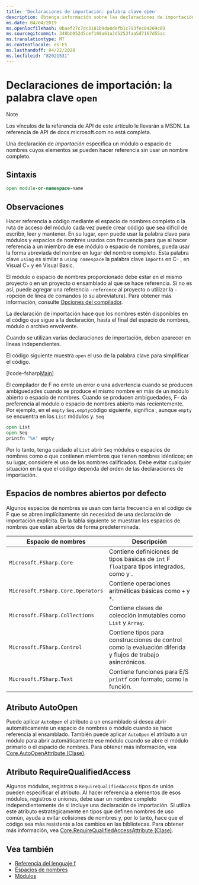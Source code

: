 ```yaml
---
title: 'Declaraciones de importación: palabra clave open'
description: Obtenga información sobre las declaraciones de importación de F y cómo especifican un módulo o espacio de nombres a cuyos elementos puede hacer referencia sin usar un nombre completo.
ms.date: 04/04/2019
ms.openlocfilehash: 0baef27c7dc3181b9da0defb1c793fec04269c09
ms.sourcegitcommit: 348bb052d5cef109a61a3d5253faa5d7167d55ac
ms.translationtype: MT
ms.contentlocale: es-ES
ms.lasthandoff: 04/22/2020
ms.locfileid: "82021531"
---
```

# <a name="import-declarations-the-open-keyword"></a>Declaraciones de importación: la palabra clave `open`

> [!NOTE]
> Los vínculos de la referencia de API de este artículo le llevarán a MSDN.  La referencia de API de docs.microsoft.com no está completa.

Una declaración de *importación* especifica un módulo o espacio de nombres cuyos elementos se pueden hacer referencia sin usar un nombre completo.

## <a name="syntax"></a>Sintaxis

```fsharp
open module-or-namespace-name
```

## <a name="remarks"></a>Observaciones

Hacer referencia a código mediante el espacio de nombres completo o la ruta de acceso del módulo cada vez puede crear código que sea difícil de escribir, leer y mantener. En su lugar, `open` puede usar la palabra clave para módulos y espacios de nombres usados con frecuencia para que al hacer referencia a un miembro de ese módulo o espacio de nombres, pueda usar la forma abreviada del nombre en lugar del nombre completo. Esta palabra clave `using` es similar a `using namespace` la palabra clave `Imports` en C- , en Visual C+ y en Visual Basic.

El módulo o espacio de nombres proporcionado debe estar en el mismo proyecto o en un proyecto o ensamblado al que se hace referencia. Si no es así, puede agregar una referencia `-reference` al proyecto o utilizar la `-r`opción de línea de comandos (o su abreviatura). Para obtener más información, consulte [Opciones del compilador](compiler-options.md).

La declaración de importación hace que los nombres estén disponibles en el código que sigue a la declaración, hasta el final del espacio de nombres, módulo o archivo envolvente.

Cuando se utilizan varias declaraciones de importación, deben aparecer en líneas independientes.

El código siguiente muestra `open` el uso de la palabra clave para simplificar el código.

[!code-fsharp[Main](~/samples/snippets/fsharp/lang-ref-2/snippet6801.fs)]

El compilador de F no emite un error o una advertencia cuando se producen ambiguedades cuando se produce el mismo nombre en más de un módulo abierto o espacio de nombres. Cuando se producen ambiguedades, F- da preferencia al módulo o espacio de nombres abierto más recientemente. Por ejemplo, en el `empty` `Seq.empty`código siguiente, significa , aunque `empty` se encuentra en los `List` módulos y. `Seq`

```fsharp
open List
open Seq
printfn "%A" empty
```

Por lo tanto, tenga cuidado al `List` abrir `Seq` módulos o espacios de nombres como o que contienen miembros que tienen nombres idénticos; en su lugar, considere el uso de los nombres calificados. Debe evitar cualquier situación en la que el código dependa del orden de las declaraciones de importación.

## <a name="namespaces-that-are-open-by-default"></a>Espacios de nombres abiertos por defecto

Algunos espacios de nombres se usan con tanta frecuencia en el código de F que se abren implícitamente sin necesidad de una declaración de importación explícita. En la tabla siguiente se muestran los espacios de nombres que están abiertos de forma predeterminada.

|Espacio de nombres|Descripción|
|---------|-----------|
|`Microsoft.FSharp.Core`|Contiene definiciones de tipos básicas de `int` F `float`para tipos integrados, como y .|
|`Microsoft.FSharp.Core.Operators`|Contiene operaciones aritméticas básicas como `+` y `*`.|
|`Microsoft.FSharp.Collections`|Contiene clases de colección inmutables como `List` y `Array`.|
|`Microsoft.FSharp.Control`|Contiene tipos para construcciones de control como la evaluación diferida y flujos de trabajo asincrónicos.|
|`Microsoft.FSharp.Text`|Contiene funciones para E/S `printf` con formato, como la función.|

## <a name="autoopen-attribute"></a>Atributo AutoOpen

Puede aplicar `AutoOpen` el atributo a un ensamblado si desea abrir automáticamente un espacio de nombres o módulo cuando se hace referencia al ensamblado. También puede aplicar `AutoOpen` el atributo a un módulo para abrir automáticamente ese módulo cuando se abre el módulo primario o el espacio de nombres. Para obtener más información, vea [Core.AutoOpenAttribute (Clase)](https://msdn.microsoft.com/visualfsharpdocs/conceptual/core.autoopenattribute-class-%5bfsharp%5d).

## <a name="requirequalifiedaccess-attribute"></a>Atributo RequireQualifiedAccess

Algunos módulos, registros o `RequireQualifiedAccess` tipos de unión pueden especificar el atributo. Al hacer referencia a elementos de esos módulos, registros o uniones, debe usar un nombre completo independientemente de si incluye una declaración de importación. Si utiliza este atributo estratégicamente en tipos que definen nombres de uso común, ayuda a evitar colisiones de nombres y, por lo tanto, hace que el código sea más resistente a los cambios en las bibliotecas. Para obtener más información, vea [Core.RequireQualifiedAccessAttribute (Clase)](https://msdn.microsoft.com/visualfsharpdocs/conceptual/core.requirequalifiedaccessattribute-class-%5Bfsharp%5D).

## <a name="see-also"></a>Vea también

- [Referencia del lenguaje f](index.md)
- [Espacios de nombres](namespaces.md)
- [Módulos](modules.md)
